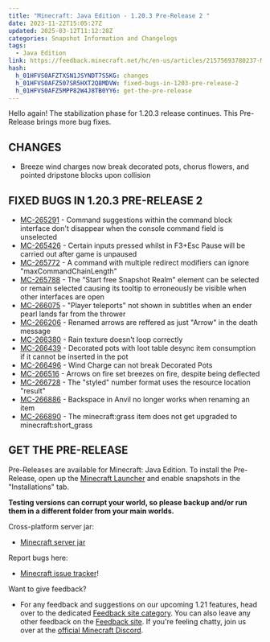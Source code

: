 ```yaml
---
title: "Minecraft: Java Edition - 1.20.3 Pre-Release 2 "
date: 2023-11-22T15:05:27Z
updated: 2025-03-12T11:12:28Z
categories: Snapshot Information and Changelogs
tags:
  - Java Edition
link: https://feedback.minecraft.net/hc/en-us/articles/21575693780237-Minecraft-Java-Edition-1-20-3-Pre-Release-2
hash:
  h_01HFVS0AFZTXSN1JSYNDT7S5KG: changes
  h_01HFVS0AFZ507SR5HXT2Q8MDVW: fixed-bugs-in-1203-pre-release-2
  h_01HFVS0AFZ5MPP82W4J8TB0YY6: get-the-pre-release
---
```


Hello again! The stabilization phase for 1.20.3 release continues. This Pre-Release brings more bug fixes.

## CHANGES

- Breeze wind charges now break decorated pots, chorus flowers, and pointed dripstone blocks upon collision

## FIXED BUGS IN 1.20.3 PRE-RELEASE 2

- [MC-265291](https://bugs.mojang.com/browse/MC-265291) - Command suggestions within the command block interface don't disappear when the console command field is unselected
- [MC-265426](https://bugs.mojang.com/browse/MC-265426) - Certain inputs pressed whilst in F3+Esc Pause will be carried out after game is unpaused
- [MC-265772](https://bugs.mojang.com/browse/MC-265772) - A command with multiple redirect modifiers can ignore "maxCommandChainLength"
- [MC-265788](https://bugs.mojang.com/browse/MC-265788) - The "Start free Snapshot Realm" element can be selected or remain selected causing its tooltip to erroneously be visible when other interfaces are open
- [MC-266075](https://bugs.mojang.com/browse/MC-266075) - "Player teleports" not shown in subtitles when an ender pearl lands far from the thrower
- [MC-266206](https://bugs.mojang.com/browse/MC-266206) - Renamed arrows are reffered as just "Arrow" in the death message
- [MC-266380](https://bugs.mojang.com/browse/MC-266380) - Rain texture doesn't loop correctly
- [MC-266439](https://bugs.mojang.com/browse/MC-266439) - Decorated pots with loot table desync item consumption if it cannot be inserted in the pot
- [MC-266496](https://bugs.mojang.com/browse/MC-266496) - Wind Charge can not break Decorated Pots
- [MC-266516](https://bugs.mojang.com/browse/MC-266516) - Arrows on fire set breezes on fire, despite being deflected
- [MC-266728](https://bugs.mojang.com/browse/MC-266728) - The "styled" number format uses the resource location "result"
- [MC-266886](https://bugs.mojang.com/browse/MC-266886) - Backspace in Anvil no longer works when renaming an item
- [MC-266890](https://bugs.mojang.com/browse/MC-266890) - The minecraft:grass item does not get upgraded to minecraft:short_grass

## GET THE PRE-RELEASE

Pre-Releases are available for Minecraft: Java Edition. To install the Pre-Release, open up the [Minecraft Launcher](https://www.minecraft.net/download.html) and enable snapshots in the "Installations" tab.

**Testing versions can corrupt your world, so please backup and/or run them in a different folder from your main worlds.**

Cross-platform server jar:

- [Minecraft server jar](https://piston-data.mojang.com/v1/objects/5a76da0ae88eee28ab4c0fa2ffabb837a4572398/server.jar)

Report bugs here:

- [Minecraft issue tracker](https://bugs.mojang.com/projects/MC/summary)!

Want to give feedback?

- For any feedback and suggestions on our upcoming 1.21 features, head over to the dedicated [Feedback site category](https://aka.ms/Minecraft121Feedback). You can also leave any other feedback on the [Feedback site](https://feedback.minecraft.net/). If you're feeling chatty, join us over at the [official Minecraft Discord](https://discordapp.com/invite/minecraft).
